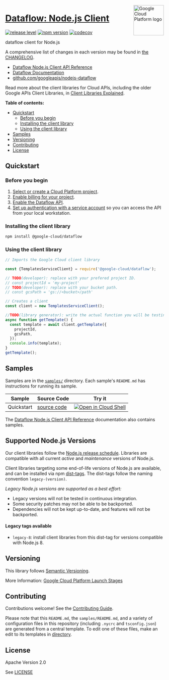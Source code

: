 [//]: # "This README.md file is auto-generated, all changes to this file will be lost."
[//]: # "To regenerate it, use `python -m synthtool`."
<img src="https://avatars2.githubusercontent.com/u/2810941?v=3&s=96" alt="Google Cloud Platform logo" title="Google Cloud Platform" align="right" height="96" width="96"/>

# [Dataflow: Node.js Client](https://github.com/googleapis/nodejs-dataflow)

[![release level](https://img.shields.io/badge/release%20level-beta-yellow.svg?style=flat)](https://cloud.google.com/terms/launch-stages)
[![npm version](https://img.shields.io/npm/v/@google-cloud/dataflow.svg)](https://www.npmjs.org/package/@google-cloud/dataflow)
[![codecov](https://img.shields.io/codecov/c/github/googleapis/nodejs-dataflow/main.svg?style=flat)](https://codecov.io/gh/googleapis/nodejs-dataflow)




dataflow client for Node.js


A comprehensive list of changes in each version may be found in
[the CHANGELOG](https://github.com/googleapis/nodejs-dataflow/blob/main/CHANGELOG.md).

* [Dataflow Node.js Client API Reference][client-docs]
* [Dataflow Documentation][product-docs]
* [github.com/googleapis/nodejs-dataflow](https://github.com/googleapis/nodejs-dataflow)

Read more about the client libraries for Cloud APIs, including the older
Google APIs Client Libraries, in [Client Libraries Explained][explained].

[explained]: https://cloud.google.com/apis/docs/client-libraries-explained

**Table of contents:**


* [Quickstart](#quickstart)
  * [Before you begin](#before-you-begin)
  * [Installing the client library](#installing-the-client-library)
  * [Using the client library](#using-the-client-library)
* [Samples](#samples)
* [Versioning](#versioning)
* [Contributing](#contributing)
* [License](#license)

## Quickstart

### Before you begin

1.  [Select or create a Cloud Platform project][projects].
1.  [Enable billing for your project][billing].
1.  [Enable the Dataflow API][enable_api].
1.  [Set up authentication with a service account][auth] so you can access the
    API from your local workstation.

### Installing the client library

```bash
npm install @google-cloud/dataflow
```


### Using the client library

```javascript
// Imports the Google Cloud client library

const {TemplatesServiceClient} = require('@google-cloud/dataflow');

// TODO(developer): replace with your prefered project ID.
// const projectId = 'my-project'
// TODO(developer): replace with your bucket path.
// const gcsPath = 'gs://<bucket>/path'

// Creates a client
const client = new TemplatesServiceClient();

//TODO(library generator): write the actual function you will be testing
async function getTemplate() {
  const template = await client.getTemplate({
    projectId,
    gcsPath,
  });
  console.info(template);
}
getTemplate();

```



## Samples

Samples are in the [`samples/`](https://github.com/googleapis/nodejs-dataflow/tree/main/samples) directory. Each sample's `README.md` has instructions for running its sample.

| Sample                      | Source Code                       | Try it |
| --------------------------- | --------------------------------- | ------ |
| Quickstart | [source code](https://github.com/googleapis/nodejs-dataflow/blob/main/samples/quickstart.js) | [![Open in Cloud Shell][shell_img]](https://console.cloud.google.com/cloudshell/open?git_repo=https://github.com/googleapis/nodejs-dataflow&page=editor&open_in_editor=samples/quickstart.js,samples/README.md) |



The [Dataflow Node.js Client API Reference][client-docs] documentation
also contains samples.

## Supported Node.js Versions

Our client libraries follow the [Node.js release schedule](https://nodejs.org/en/about/releases/).
Libraries are compatible with all current _active_ and _maintenance_ versions of
Node.js.

Client libraries targeting some end-of-life versions of Node.js are available, and
can be installed via npm [dist-tags](https://docs.npmjs.com/cli/dist-tag).
The dist-tags follow the naming convention `legacy-(version)`.

_Legacy Node.js versions are supported as a best effort:_

* Legacy versions will not be tested in continuous integration.
* Some security patches may not be able to be backported.
* Dependencies will not be kept up-to-date, and features will not be backported.

#### Legacy tags available

* `legacy-8`: install client libraries from this dist-tag for versions
  compatible with Node.js 8.

## Versioning

This library follows [Semantic Versioning](http://semver.org/).








More Information: [Google Cloud Platform Launch Stages][launch_stages]

[launch_stages]: https://cloud.google.com/terms/launch-stages

## Contributing

Contributions welcome! See the [Contributing Guide](https://github.com/googleapis/nodejs-dataflow/blob/main/CONTRIBUTING.md).

Please note that this `README.md`, the `samples/README.md`,
and a variety of configuration files in this repository (including `.nycrc` and `tsconfig.json`)
are generated from a central template. To edit one of these files, make an edit
to its templates in
[directory](https://github.com/googleapis/synthtool).

## License

Apache Version 2.0

See [LICENSE](https://github.com/googleapis/nodejs-dataflow/blob/main/LICENSE)

[client-docs]: https://cloud.google.com/nodejs/docs/reference/dataflow/latest
[product-docs]: https://cloud.google.com/dataflow/
[shell_img]: https://gstatic.com/cloudssh/images/open-btn.png
[projects]: https://console.cloud.google.com/project
[billing]: https://support.google.com/cloud/answer/6293499#enable-billing
[enable_api]: https://console.cloud.google.com/flows/enableapi?apiid=dataflow.googleapis.com
[auth]: https://cloud.google.com/docs/authentication/getting-started
